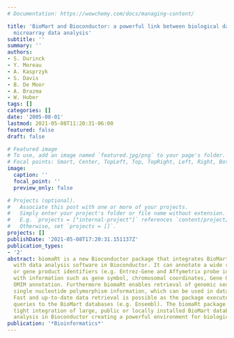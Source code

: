 ```yaml
---
# Documentation: https://wowchemy.com/docs/managing-content/

title: 'BioMart and Bioconductor: a powerful link between biological databases and
  microarray data analysis'
subtitle: ''
summary: ''
authors:
- S. Durinck
- Y. Moreau
- A. Kasprzyk
- S. Davis
- B. De Moor
- A. Brazma
- W. Huber
tags: []
categories: []
date: '2005-08-01'
lastmod: 2021-05-08T11:20:31-06:00
featured: false
draft: false

# Featured image
# To use, add an image named `featured.jpg/png` to your page's folder.
# Focal points: Smart, Center, TopLeft, Top, TopRight, Left, Right, BottomLeft, Bottom, BottomRight.
image:
  caption: ''
  focal_point: ''
  preview_only: false

# Projects (optional).
#   Associate this post with one or more of your projects.
#   Simply enter your project's folder or file name without extension.
#   E.g. `projects = ["internal-project"]` references `content/project/deep-learning/index.md`.
#   Otherwise, set `projects = []`.
projects: []
publishDate: '2021-05-08T17:20:31.151137Z'
publication_types:
- '2'
abstract: biomaRt is a new Bioconductor package that integrates BioMart data resources
  with data analysis software in Bioconductor. It can annotate a wide range of gene
  or gene product identifiers (e.g. Entrez-Gene and Affymetrix probe identifiers)
  with information such as gene symbol, chromosomal coordinates, Gene Ontology and
  OMIM annotation. Furthermore biomaRt enables retrieval of genomic sequences and
  single nucleotide polymorphism information, which can be used in data analysis.
  Fast and up-to-date data retrieval is possible as the package executes direct SQL
  queries to the BioMart databases (e.g. Ensembl). The biomaRt package provides a
  tight integration of large, public or locally installed BioMart databases with data
  analysis in Bioconductor creating a powerful environment for biological data mining.
publication: '*Bioinformatics*'
---
```


